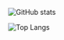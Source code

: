 ![GitHub stats](https://github-readme-stats.vercel.app/api?username=dkakinoki&count_private=true)

![Top Langs](https://github-readme-stats.vercel.app/api/top-langs/?username=dkakinoki&langs_count=10&layout=compact&count_private=true)

<!--
**dkakinoki/dkakinoki** is a ✨ _special_ ✨ repository because its `README.md` (this file) appears on your GitHub profile.

Here are some ideas to get you started:

- 🔭 I’m currently working on ...
- 🌱 I’m currently learning ...
- 👯 I’m looking to collaborate on ...
- 🤔 I’m looking for help with ...
- 💬 Ask me about ...
- 📫 How to reach me: ...
- 😄 Pronouns: ...
- ⚡ Fun fact: ...
-->
